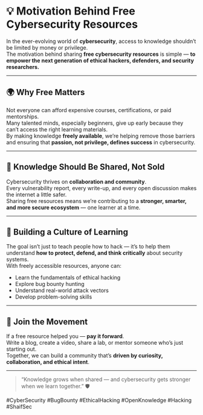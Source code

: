 # 💡 Motivation Behind Free Cybersecurity Resources

In the ever-evolving world of **cybersecurity**, access to knowledge shouldn’t be limited by money or privilege.  
The motivation behind sharing **free cybersecurity resources** is simple — **to empower the next generation of ethical hackers, defenders, and security researchers.**

---

## 🌍 Why Free Matters

Not everyone can afford expensive courses, certifications, or paid mentorships.  
Many talented minds, especially beginners, give up early because they can’t access the right learning materials.  
By making knowledge **freely available**, we’re helping remove those barriers and ensuring that **passion, not privilege, defines success** in cybersecurity.

---

## 🧠 Knowledge Should Be Shared, Not Sold

Cybersecurity thrives on **collaboration and community**.  
Every vulnerability report, every write-up, and every open discussion makes the internet a little safer.  
Sharing free resources means we’re contributing to a **stronger, smarter, and more secure ecosystem** — one learner at a time.

---

## 🚀 Building a Culture of Learning

The goal isn’t just to teach people how to hack — it’s to help them understand **how to protect, defend, and think critically** about security systems.  
With freely accessible resources, anyone can:
- Learn the fundamentals of ethical hacking  
- Explore bug bounty hunting  
- Understand real-world attack vectors  
- Develop problem-solving skills  

---

## 🤝 Join the Movement

If a free resource helped you — **pay it forward**.  
Write a blog, create a video, share a lab, or mentor someone who’s just starting out.  
Together, we can build a community that’s **driven by curiosity, collaboration, and ethical intent**.

---

> “Knowledge grows when shared — and cybersecurity gets stronger when we learn together.” 🛡️

#CyberSecurity #BugBounty #EthicalHacking #OpenKnowledge #Hacking #ShaifSec
